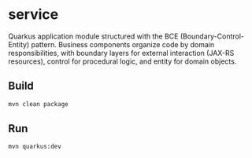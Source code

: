 # service

Quarkus application module structured with the BCE (Boundary-Control-Entity) pattern. Business components organize code by domain responsibilities, with boundary layers for external interaction (JAX-RS resources), control for procedural logic, and entity for domain objects.

## Build

```bash
mvn clean package
```

## Run

```bash
mvn quarkus:dev
```
